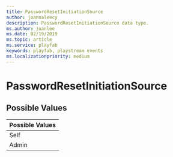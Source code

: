 ```yaml
---
title: PasswordResetInitiationSource
author: joannaleecy
description: PasswordResetInitiationSource data type.
ms.author: joanlee
ms.date: 02/19/2019
ms.topic: article
ms.service: playfab
keywords: playfab, playstream events
ms.localizationpriority: medium
---
```


# PasswordResetInitiationSource

## Possible Values

|Possible Values|
| :--------------------|
|Self|
|Admin|
